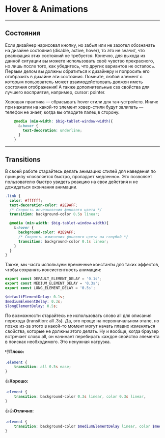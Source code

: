 # Hover & Animations

---

## Cостояния

Если дизайнер нарисовал кнопку, но забыл или не захотел обозначать на дизайне состояния (disable, active, hover),
то это не значит, что реализация этих состояний не требуется. Конечно, для выхода из данной ситуации вы
можете использовать своё чувство прекрасного, но лишь после того, как убедитесь, что других вариантов не осталось.
Первым делом вы должны обратиться к дизайнеру и попросить его отобразить в дизайне эти состояния.
Помните, любой элемент с которым пользователь может взаимодействовать должен иметь состояния отображения!
А также дополнительные css свойства для лучшего восприятия, например, cursor: pointer.

Хорошая практика — сбрасывать hover стили для тач-устройств.
Иначе при нажатии на какой-то элемент ховер-стили будут залипать — телефон не знает, когда вы отводите палец в сторону.

```scss
    @media (min-width: $big-tablet-window-width){
      &:hover {
        text-decoration: underline;
      }
    }
```

---

## Transitions

В своей работе старайтесь делать анимацию стилей для наведения по принципу «появляется быстро, пропадает медленно».
Это позволяет пользователю быстро увидеть реакцию на свои действия и не дожидаться окончания анимации.

```scss
.link {
  color: #ffffff;
  text-decoration-color: #2E9AFF;
  /* Скорость исчезновения фонового цвета */
  transition: background-color 0.5s linear;

  @media (min-width: $big-tablet-window-width){
    &:hover {
      background-color: #2E9AFF;
      /* Скорость изменения фонового цвета на голубой */
      transition: background-color 0.1s linear;
    }
  }
}
```

Также, мы часто используем временные константы для таких эффектов, чтобы сохранять консистентность анимации:

```js
export const DEFAULT_ELEMENT_DELAY = '0.1s';
export const MEDIUM_ELEMENT_DELAY = '0.3s';
export const LONG_ELEMENT_DELAY = '0.5s';
```

```scss
$defaultElementDelay: 0.1s;
$mediumElementDelay: 0.3s;
$longElementDelay: 0.5s;
```

По возможности старайтесь не использовать слово all для описания перехода (transition: all .3s).
Да, это проще на первоначальном этапе, но позже из-за этого в какой-то момент могут начать плавно изменяться свойства,
которые не должны этого делать. Ну и вообще, когда браузер встречает слово all,
он начинает перебирать каждое свойство элемента в поисках необходимого. Это ненужная нагрузка.

👎**Плохо:**

```scss
.element {
    transition: all 0.5s ease;
}
```
👍**Хорошо:**

```scss
.element {
    transition: background-color 0.3s linear, color 0.3s linear,
}
```

👍👍**Отлично:**

```scss
.element {
    transition: background-color $mediumElementDelay linear, color $mediumElementDelay linear,
}
```
